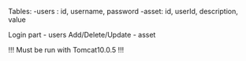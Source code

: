 Tables:
-users : id, username, password
-asset: id, userId, description, value

Login part - users
Add/Delete/Update - asset

!!! Must be run with Tomcat10.0.5 !!!

